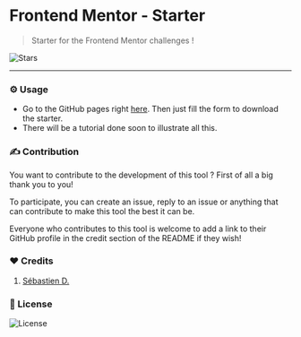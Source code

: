 # Frontend Mentor - Starter

> Starter for the Frontend Mentor challenges !

![Stars](https://img.shields.io/github/stars/sebastien-d-me/frontend-mentor-starter?style=social)

---

### ⚙️ Usage

- Go to the GitHub pages right [here](https://sebastien-d-me.github.io/Frontend-Mentor-Starter/). Then just fill the form to download the starter.
- There will be a tutorial done soon to illustrate all this.

### ✍️ Contribution

You want to contribute to the development of this tool ? First of all a big thank you to you!

To participate, you can create an issue, reply to an issue or anything that can contribute to make this tool the best it can be.

Everyone who contributes to this tool is welcome to add a link to their GitHub profile in the credit section of the README if they wish!

### ❤️ Credits

1. [Sébastien D.](https://github.com/sebastien-d-me "sebastien-d-me")

### 📖 License

![License](https://img.shields.io/github/license/sebastien-d-me/frontend-mentor-starter?label=License)
